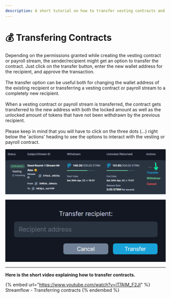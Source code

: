 ```yaml
---
description: A short tutorial on how to transfer vesting contracts and payroll stream
---
```


# 💰 Transfering Contracts

Depending on the permissions granted while creating the vesting contract or payroll stream, the sender/recipient might get an option to transfer the contract. Just click on the transfer button, enter the new wallet address for the recipient, and approve the transaction.\
\
The transfer option can be useful both for changing the wallet address of the existing recipient or transferring a vesting contract or payroll stream to a completely new recipient.\
\
When a vesting contract or payroll stream is transferred, the contract gets transferred to the new address with both the locked amount as well as the unlocked amount of tokens that have not been withdrawn by the previous recipient.\
\
Please keep in mind that you will have to click on the three dots (...) right below the 'actions' heading to see the options to interact with the vesting or payroll contract.

![How to find the transfer option](<../../.gitbook/assets/transfer pointer pinter.png>)

![Just paste the new recipient's address, click transfer, and approve the transaction](../../.gitbook/assets/transfer.png)

****

**Here is the short video explaining how to transfer contracts.**

{% embed url="https://www.youtube.com/watch?v=iT7AlM_F2JI" %}
Streamflow - Transferring contracts
{% endembed %}
